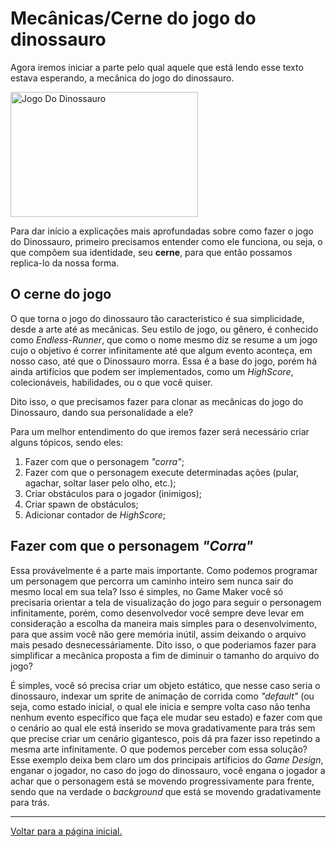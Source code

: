 # Mecânicas/Cerne do jogo do dinossauro

Agora iremos iniciar a parte pelo qual aquele que está lendo esse texto estava esperando, a mecânica do jogo do dinossauro.

<img alt="Jogo Do Dinossauro" width="300" height="200" src="https://user-images.githubusercontent.com/112759509/201506047-2c35525a-0463-4639-ac35-deeef8e056c6.gif"/>

Para dar início a explicações mais aprofundadas sobre como fazer o jogo do Dinossauro, primeiro precisamos entender como ele funciona, ou seja, o que compôem sua identidade, seu **cerne**, para que então possamos replica-lo da nossa forma.

## O cerne do jogo

O que torna o jogo do dinossauro tão caracteristico é sua simplicidade, desde a arte até as mecânicas. Seu estilo de jogo, ou gênero, é conhecido como *Endless-Runner*, que como o nome mesmo diz se resume a um jogo cujo o objetivo é correr infinitamente até que algum evento aconteça, em nosso caso, até que o Dinossauro morra. Essa é a base do jogo, porém há ainda artifícios que podem ser implementados, como um *HighScore*, colecionáveis, habilidades, ou o que você quiser.

Dito isso, o que precisamos fazer para clonar as mecânicas do jogo do Dinossauro, dando sua personalidade a ele?

Para um melhor entendimento do que iremos fazer será necessário criar alguns tópicos, sendo eles:

1. Fazer com que o personagem *"corra"*;
2. Fazer com que o personagem execute determinadas ações (pular, agachar, soltar laser pelo olho, etc.);
3. Criar obstáculos para o jogador (inimigos);
4. Criar spawn de obstáculos;
5. Adicionar contador de *HighScore*;

## Fazer com que o personagem *"Corra"*

Essa provávelmente é a parte mais importante. Como podemos programar um personagem que percorra um caminho inteiro sem nunca sair do mesmo local em sua tela? Isso é simples, no Game Maker você só precisaria orientar a tela de visualização do jogo para seguir o personagem infinitamente, porém, como desenvolvedor você sempre deve levar em consideração a escolha da maneira mais simples para o desenvolvimento, para que assim você não gere memória inútil, assim deixando o arquivo mais pesado desnecessáriamente.
Dito isso, o que poderiamos fazer para simplificar a mecânica proposta a fim de diminuir o tamanho do arquivo do jogo? 

É simples, você só precisa criar um objeto estático, que nesse caso seria o dinossauro, indexar um sprite de animação de corrida como *"default"* (ou seja, como estado inicial, o qual ele inicia e sempre volta caso não tenha nenhum evento específico que faça ele mudar seu estado) e fazer com que o cenário ao qual ele está inserido se mova gradativamente para trás sem que precise criar um cenário gigantesco, pois dá pra fazer isso repetindo a mesma arte infinitamente. O que podemos perceber com essa solução?
Esse exemplo deixa bem claro um dos principais artíficios do *Game Design*, enganar o jogador, no caso do jogo do dinossauro, você engana o jogador a achar que o personagem está se movendo progressivamente para frente, sendo que na verdade o *background* que está se movendo gradativamente para trás.

---

[Voltar para a página inicial.](README.md)
